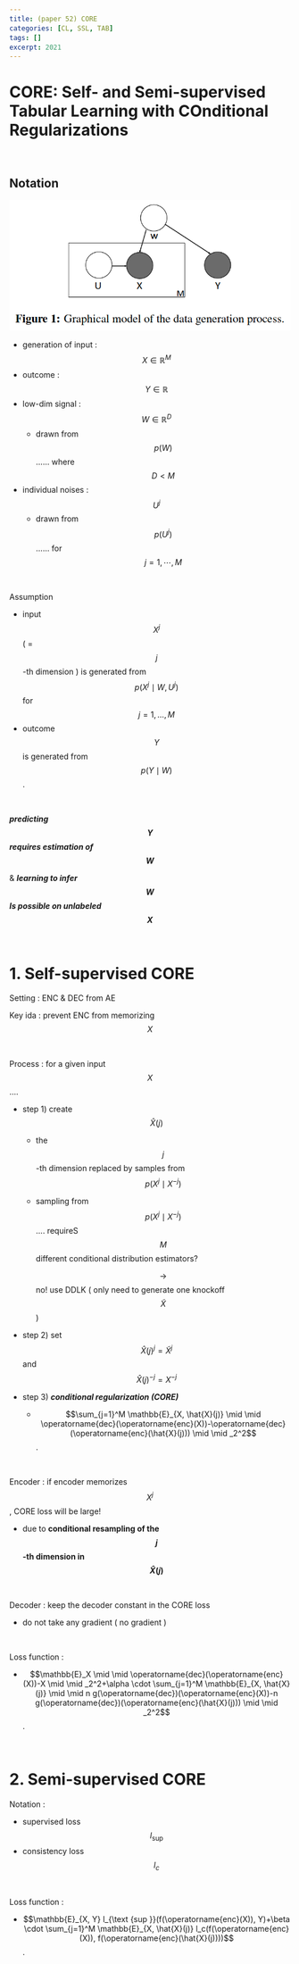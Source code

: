 ```yaml
---
title: (paper 52) CORE
categories: [CL, SSL, TAB]
tags: []
excerpt: 2021
---
```




<script src="https://cdn.mathjax.org/mathjax/latest/MathJax.js?config=TeX-AMS-MML_HTMLorMML" type="text/javascript"></script>

# CORE: Self- and Semi-supervised Tabular Learning with COnditional Regularizations

<br>

## Notation

![figure2](/assets/img/cl/img103.png)

- generation of input : $$X \in \mathbb{R}^M$$
- outcome : $$Y \in \mathbb{R}$$
- low-dim signal : $$W \in \mathbb{R}^D$$
  - drawn from $$p(W)$$  …… where $$D<M$$
- individual noises : $$U^j$$
  - drawn from $$p\left(U^j\right)$$ …… for $$j=1, \cdots, M$$

<br>

Assumption

- input $$X^j$$ ( = $$j$$-th dimension ) is generated from $$p\left(X^j \mid W, U^j\right)$$ for $$j=1, \ldots, M$$
- outcome $$Y$$ is generated from $$p(Y \mid W)$$. 

<br>

***predicting $$Y$$ requires estimation of $$W$$***

& ***learning to infer $$W$$ Is possible on unlabeled $$X$$***

<br>

# 1. Self-supervised CORE

Setting : ENC & DEC from AE

Key ida : prevent ENC from memorizing $$X$$

<br>

Process : for a given input $$X$$….

- step 1) create $$\hat{X}(j)$$ 

  - the $$j$$-th dimension replaced by samples from $$p\left(X^j \mid X^{-j}\right)$$

  - sampling from $$p\left(X^j \mid X^{-j}\right)$$ …. requireS $$M$$ different conditional distribution estimators?

    $$\rightarrow$$ no! use DDLK ( only need to generate one knockoff $$\tilde{X}$$ )

- step 2) set $$\hat{X}(j)^j=\tilde{X}^j$$ and $$\hat{X}(j)^{-j}=X^{-j}$$
- step 3) ***conditional regularization (CORE)***
  - $$\sum_{j=1}^M \mathbb{E}_{X, \hat{X}(j)} \mid \mid \operatorname{dec}(\operatorname{enc}(X))-\operatorname{dec}(\operatorname{enc}(\hat{X}(j))) \mid \mid _2^2$$.

<br>

Encoder : if encoder memorizes $$X^{j}$$ , CORE loss will be large!

- due to **conditional resampling of the $$j$$-th dimension in $$\hat{X}(j)$$**

<br>

Decoder : keep the decoder constant in the CORE loss

- do not take any gradient ( no gradient )

<br>

Loss function :

- $$\mathbb{E}_X \mid \mid \operatorname{dec}(\operatorname{enc}(X))-X \mid \mid _2^2+\alpha \cdot \sum_{j=1}^M \mathbb{E}_{X, \hat{X}(j)} \mid \mid n g(\operatorname{dec})(\operatorname{enc}(X))-n g(\operatorname{dec})(\operatorname{enc}(\hat{X}(j))) \mid \mid _2^2$$.

<br>

# 2. Semi-supervised CORE

Notation :

- supervised loss $$l_{\text {sup }}$$ 
- consistency loss $$l_c$$

<br>

Loss function :

- $$\mathbb{E}_{X, Y} l_{\text {sup }}(f(\operatorname{enc}(X)), Y)+\beta \cdot \sum_{j=1}^M \mathbb{E}_{X, \hat{X}(j)} l_c(f(\operatorname{enc}(X)), f(\operatorname{enc}(\hat{X}(j))))$$.
